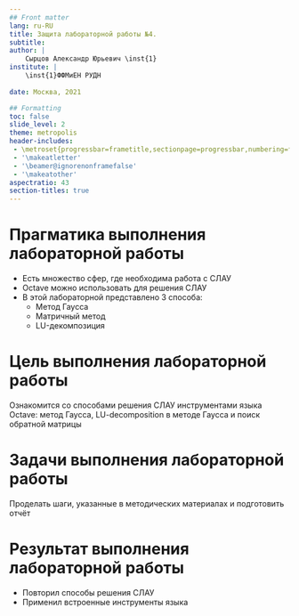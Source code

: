 ```yaml
---
## Front matter
lang: ru-RU
title: Защита лабораторной работы №4.
subtitle: 
author: |
	Сырцов Александр Юрьевич \inst{1}
institute: |
	\inst{1}ФФМиЕН РУДН
	
date: Москва, 2021

## Formatting
toc: false
slide_level: 2
theme: metropolis
header-includes: 
 - \metroset{progressbar=frametitle,sectionpage=progressbar,numbering=fraction}
 - '\makeatletter'
 - '\beamer@ignorenonframefalse'
 - '\makeatother'
aspectratio: 43
section-titles: true
---
```


# Прагматика выполнения лабораторной работы

- Есть множество сфер, где необходима работа с СЛАУ
- Octave можно использовать для решения СЛАУ
- В этой лабораторной представлено 3 способа:
	- Метод Гаусса
	- Матричный метод
	- LU-декомпозиция

# Цель выполнения лабораторной работы 

Ознакомится со способами решения СЛАУ инструментами языка Octave: метод Гаусса, LU-decomposition в методе Гаусса и поиск обратной матрицы

# Задачи выполнения лабораторной работы

Проделать шаги, указанные в методических материалах и подготовить отчёт

# Результат выполнения лабораторной работы

- Повторил способы решения СЛАУ
- Применил встроенные инструменты языка
